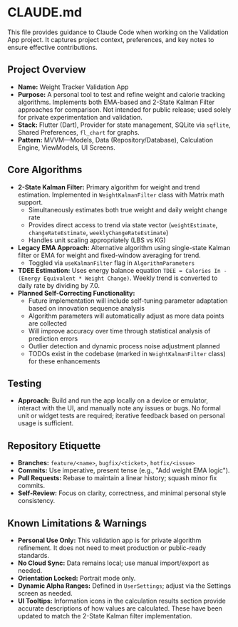 # CLAUDE.md

This file provides guidance to Claude Code when working on the Validation App project. It captures project context, preferences, and key notes to ensure effective contributions.

## Project Overview

* **Name:** Weight Tracker Validation App
* **Purpose:** A personal tool to test and refine weight and calorie tracking algorithms. Implements both EMA-based and 2-State Kalman Filter approaches for comparison. Not intended for public release; used solely for private experimentation and validation.
* **Stack:** Flutter (Dart), Provider for state management, SQLite via `sqflite`, Shared Preferences, `fl_chart` for graphs.
* **Pattern:** MVVM—Models, Data (Repository/Database), Calculation Engine, ViewModels, UI Screens.

## Core Algorithms

* **2-State Kalman Filter:** Primary algorithm for weight and trend estimation. Implemented in `WeightKalmanFilter` class with Matrix math support.
  * Simultaneously estimates both true weight and daily weight change rate
  * Provides direct access to trend via state vector (`weightEstimate`, `changeRateEstimate`, `weeklyChangeRateEstimate`)
  * Handles unit scaling appropriately (LBS vs KG)
* **Legacy EMA Approach:** Alternative algorithm using single-state Kalman filter or EMA for weight and fixed-window averaging for trend.
  * Toggled via `useKalmanFilter` flag in `AlgorithmParameters`
* **TDEE Estimation:** Uses energy balance equation `TDEE = Calories In - (Energy Equivalent * Weight Change)`. Weekly trend is converted to daily rate by dividing by 7.0.
* **Planned Self-Correcting Functionality:** 
  * Future implementation will include self-tuning parameter adaptation based on innovation sequence analysis
  * Algorithm parameters will automatically adjust as more data points are collected
  * Will improve accuracy over time through statistical analysis of prediction errors
  * Outlier detection and dynamic process noise adjustment planned
  * TODOs exist in the codebase (marked in `WeightKalmanFilter` class) for these enhancements

## Testing

* **Approach:** Build and run the app locally on a device or emulator, interact with the UI, and manually note any issues or bugs. No formal unit or widget tests are required; iterative feedback based on personal usage is sufficient.

## Repository Etiquette

* **Branches:** `feature/<name>`, `bugfix/<ticket>`, `hotfix/<issue>`
* **Commits:** Use imperative, present tense (e.g., "Add weight EMA logic").
* **Pull Requests:** Rebase to maintain a linear history; squash minor fix commits.
* **Self-Review:** Focus on clarity, correctness, and minimal personal style consistency.

## Known Limitations & Warnings

* **Personal Use Only:** This validation app is for private algorithm refinement. It does not need to meet production or public-ready standards.
* **No Cloud Sync:** Data remains local; use manual import/export as needed.
* **Orientation Locked:** Portrait mode only.
* **Dynamic Alpha Ranges:** Defined in `UserSettings`; adjust via the Settings screen as needed.
* **UI Tooltips:** Information icons in the calculation results section provide accurate descriptions of how values are calculated. These have been updated to match the 2-State Kalman filter implementation.